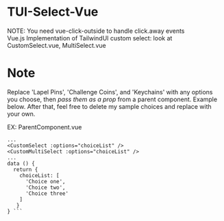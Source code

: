# TUI-Select-Vue
NOTE: You need vue-click-outside to handle click.away events<br>
Vue.js Implementation of TailwindUI custom select: look at CustomSelect.vue, MultiSelect.vue

# Note
Replace 'Lapel Pins', 'Challenge Coins', and 'Keychains' with any options you choose, then *pass them as a prop* from a parent component. Example below. After that, feel free to delete my sample choices and replace with your own.

EX: ParentComponent.vue
```
...
<CustomSelect :options="choiceList" />
<CustomMultiSelect :options="choiceList" />
...
data () {
  return {
    choiceList: [
      'Choice one',
      'Choice two',
      'Choice three'
    ]
   }
} ```
